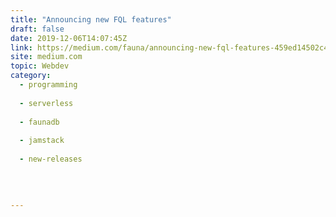 ```yaml
---
title: "Announcing new FQL features"
draft: false
date: 2019-12-06T14:07:45Z
link: https://medium.com/fauna/announcing-new-fql-features-459ed14502c4?source=rss------jamstack-5&utm_medium=RSS&utm_source=hune
site: medium.com
topic: Webdev
category:
  - programming
  
  - serverless
  
  - faunadb
  
  - jamstack
  
  - new-releases
  
   
  

---
```

